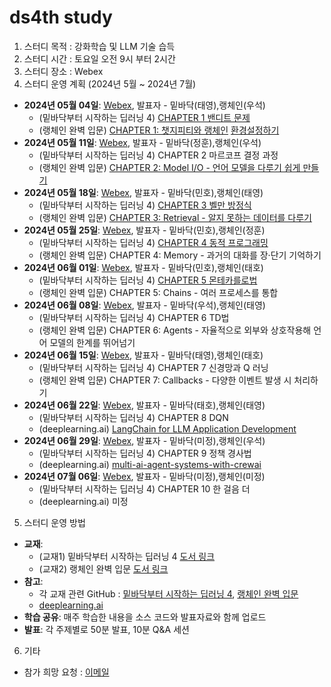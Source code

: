 # ds4th study
1) 스터디 목적 : 강화학습 및 LLM 기술 습득
2) 스터디 시간 : 토요일 오전 9시 부터 2시간
3) 스터디 장소 : Webex
4) 스터디 운영 계획 (2024년 5월 ~ 2024년 7월)
- **2024년 05월 04일**: [Webex](https://lgehq.webex.com/lgehq/e.php?MTID=mec2b0d984b6a169382ed1e42be474e46	), 발표자 - 밑바닥(태영),랭체인(우석)
  - (밑바닥부터 시작하는 딥러닝 4) [CHAPTER 1 밴디트 문제](https://github.com/restful3/ds4th_study/blob/main/source/%EB%B0%91%EB%B0%94%EB%8B%A5%EB%B6%80%ED%84%B0_%EC%8B%9C%EC%9E%91%ED%95%98%EB%8A%94_%EB%94%A5%EB%9F%AC%EB%8B%9D_4/ch01_%EB%B0%B4%EB%94%94%ED%8A%B8_%EB%AC%B8%EC%A0%9C_Song.ipynb)
  - (랭체인 완벽 입문) [CHAPTER 1: 챗지피티와 랭체인](https://github.com/restful3/ds4th_study/blob/main/source/%EB%9E%AD%EC%B2%B4%EC%9D%B8_%EC%99%84%EB%B2%BD_%EC%9E%85%EB%AC%B8/Ch1.%20%EC%B1%97GPT%EC%99%80%20%EB%9E%AD%EC%B2%B4%EC%9D%B8_jeong.ipynb)
[환경설정하기](https://github.com/restful3/ds4th_study/blob/main/source/%EB%9E%AD%EC%B2%B4%EC%9D%B8_%EC%99%84%EB%B2%BD_%EC%9E%85%EB%AC%B8/langchain/langchain%20%ED%99%98%EA%B2%BD%20%EC%84%A4%EC%A0%95.md)
- **2024년 05월 11일**: [Webex](https://lgehq.webex.com/lgehq-ko/j.php?MTID=mf200f5f061fd05faedd2bdd7b5f4f874	), 발표자 - 밑바닥(정훈),랭체인(우석)
  - (밑바닥부터 시작하는 딥러닝 4) CHAPTER 2 마르코프 결정 과정
  - (랭체인 완벽 입문) [CHAPTER 2: Model I/O - 언어 모델을 다루기 쉽게 만들기](https://github.com/restful3/ds4th_study/blob/main/source/%EB%9E%AD%EC%B2%B4%EC%9D%B8_%EC%99%84%EB%B2%BD_%EC%9E%85%EB%AC%B8/Ch2.%20Model%20IO_jeong.ipynb)
- **2024년 05월 18일**: [Webex](https://lgehq.webex.com/lgehq/j.php?MTID=m87953fe1d77cbb7eb8f78d53e7b38e9f	), 발표자 - 밑바닥(민호),랭체인(태영)
  - (밑바닥부터 시작하는 딥러닝 4) [CHAPTER 3 벨만 방정식](https://github.com/restful3/ds4th_study/blob/0671206efe1439b946e293644043ed64351e25de/source/%EB%B0%91%EB%B0%94%EB%8B%A5%EB%B6%80%ED%84%B0_%EC%8B%9C%EC%9E%91%ED%95%98%EB%8A%94_%EB%94%A5%EB%9F%AC%EB%8B%9D_4/ch03_%EB%B2%A8%EB%A7%8C_%EB%B0%A9%EC%A0%95%EC%8B%9D_Minho.ipynb)
  - (랭체인 완벽 입문) [CHAPTER 3: Retrieval - 알지 못하는 데이터를 다루기](https://github.com/restful3/ds4th_study/blob/main/source/%EB%9E%AD%EC%B2%B4%EC%9D%B8_%EC%99%84%EB%B2%BD_%EC%9E%85%EB%AC%B8/ch03_Retrieval_%EC%95%8C%EC%A7%80_%EB%AA%BB%ED%95%98%EB%8A%94_%EB%8D%B0%EC%9D%B4%ED%84%B0_%EB%8B%A4%EB%A3%A8%EA%B8%B0_Song.ipynb)
- **2024년 05월 25일**: [Webex](https://lgehq.webex.com/lgehq-ko/j.php?MTID=ma995b7204cff42e96e4fae240a394b06	), 발표자 - 밑바닥(민호),랭체인(정훈)
  - (밑바닥부터 시작하는 딥러닝 4) [CHAPTER 4 동적 프로그래밍](https://github.com/restful3/ds4th_study/blob/676606c7b35b4a5c80ee56f7238d475f45a21aaf/source/%EB%B0%91%EB%B0%94%EB%8B%A5%EB%B6%80%ED%84%B0_%EC%8B%9C%EC%9E%91%ED%95%98%EB%8A%94_%EB%94%A5%EB%9F%AC%EB%8B%9D_4/ch04_%EB%8F%99%EC%A0%81_%ED%94%84%EB%A1%9C%EA%B7%B8%EB%9E%98%EB%B0%8D_Minho.ipynb)
  - (랭체인 완벽 입문) CHAPTER 4: Memory - 과거의 대화를 장·단기 기억하기
- **2024년 06월 01일**: [Webex](https://lgehq.webex.com/lgehq/j.php?MTID=m62d5b5ffc2a3f265fc4e102c7702935a	), 발표자 - 밑바닥(민호),랭체인(태호)
  - (밑바닥부터 시작하는 딥러닝 4) [CHAPTER 5 몬테카를로법](https://github.com/restful3/ds4th_study/blob/b3be6ac222fa2f8e027c832d64ba0b98e395a580/source/%EB%B0%91%EB%B0%94%EB%8B%A5%EB%B6%80%ED%84%B0_%EC%8B%9C%EC%9E%91%ED%95%98%EB%8A%94_%EB%94%A5%EB%9F%AC%EB%8B%9D_4/ch05_%EB%AA%AC%ED%85%8C%EC%B9%B4%EB%A5%BC%EB%A1%9C%EB%B2%95_Minho.ipynb)
  - (랭체인 완벽 입문) CHAPTER 5: Chains - 여러 프로세스를 통합
- **2024년 06월 08일**: [Webex](https://lgehq.webex.com/lgehq/j.php?MTID=me8df8edb3cf9994a451c99acc1f749ea	), 발표자 - 밑바닥(우석),랭체인(태영)
  - (밑바닥부터 시작하는 딥러닝 4) CHAPTER 6 TD법
  - (랭체인 완벽 입문) CHAPTER 6: Agents - 자율적으로 외부와 상호작용해 언어 모델의 한계를 뛰어넘기
- **2024년 06월 15일**: [Webex](https://lgehq.webex.com/lgehq/j.php?MTID=m739efd0f48677e321961efefbd3f52d8	), 발표자 - 밑바닥(태영),랭체인(태호)
  - (밑바닥부터 시작하는 딥러닝 4) CHAPTER 7 신경망과 Q 러닝
  - (랭체인 완벽 입문) CHAPTER 7: Callbacks - 다양한 이벤트 발생 시 처리하기
- **2024년 06월 22일**: [Webex](https://lgehq.webex.com/lgehq-ko/j.php?MTID=m1bdd981b9382081f01744498781c0a1c	), 발표자 - 밑바닥(태호),랭체인(태영)
  - (밑바닥부터 시작하는 딥러닝 4) CHAPTER 8 DQN
  - (deeplearning.ai) [LangChain for LLM Application Development](https://learn.deeplearning.ai/courses/langchain/lesson/1/introduction)
- **2024년 06월 29일**: [Webex](https://lgehq.webex.com/lgehq/j.php?MTID=ma5e9754fb3c8c1f2bd09d2f98ba7557e	), 발표자 - 밑바닥(미정),랭체인(우석)
  - (밑바닥부터 시작하는 딥러닝 4) CHAPTER 9 정책 경사법
  - (deeplearning.ai) [multi-ai-agent-systems-with-crewai](https://learn.deeplearning.ai/courses/multi-ai-agent-systems-with-crewai/lesson/1/introduction)
- **2024년 07월 06일**: [Webex](https://lgehq.webex.com/lgehq/j.php?MTID=m470406a1c6059fbb3dea145ac3425a6b	), 발표자 - 밑바닥(미정),랭체인(미정)
  - (밑바닥부터 시작하는 딥러닝 4) CHAPTER 10 한 걸음 더
  - (deeplearning.ai) 미정
5) 스터디 운영 방법
- **교재**:
  - (교재1) 밑바닥부터 시작하는 딥러닝 4 [도서 링크](https://ridibooks.com/books/443001280)
  - (교재2) 랭체인 완벽 입문 [도서 링크](https://ridibooks.com/books/1160000149)
- **참고**:
  - 각 교재 관련 GitHub : [밑바닥부터 시작하는 딥러닝 4](https://github.com/WegraLee/deep-learning-from-scratch-4), [랭체인 완벽 입문](https://github.com/wikibook/langchain)
  - [deeplearning.ai](https://learn.deeplearning.ai/)
- **학습 공유**: 매주 학습한 내용을 소스 코드와 발표자료와 함께 업로드
- **발표**: 각 주제별로 50분 발표, 10분 Q&A 세션

6) 기타
- 참가 희망 요청 : [이메일](restful3@gmail.com)

